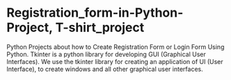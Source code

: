 # Registration_form-in-Python-Project, T-shirt_project

Python Projects about how to Create Registration Form or Login Form Using Python. Tkinter is a python library for developing GUI (Graphical User Interfaces). We use the tkinter library for creating an application of UI (User Interface), to create windows and all other graphical user interfaces.
